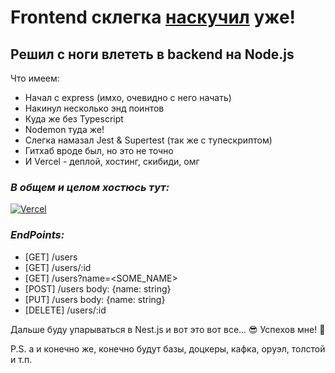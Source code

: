 # Frontend склегка [наскучил](https://a.d-cd.net/GsAAAgKis-A-960.jpg) уже!
## Решил с ноги влететь в backend на Node.js

Что имеем:
- Начал с express (имхо, очевидно с него начать)
- Накинул несколько энд поинтов
- Куда же без Typescript
- Nodemon туда же!
- Слегка намазал Jest & Supertest (так же с тупескриптом)
- Гитхаб вроде был, но это не точно
- И Vercel - деплой, хостинг, скибиди, омг

### _В общем и целом хостюсь тут:_
[![Vercel](https://upload.wikimedia.org/wikipedia/commons/thumb/5/5e/Vercel_logo_black.svg/320px-Vercel_logo_black.svg.png)](https://lrn-node.vercel.app/)

### _EndPoints:_
- [GET] /users
- [GET] /users/:id
- [GET] /users?name=<SOME_NAME>
- [POST] /users body: {name: string}
- [PUT] /users body: {name: string}
- [DELETE] /users/:id

Дальше буду упарываться в Nest.js и вот это вот все... 😎
Успехов мне! 🤞


P.S. а и конечно же, конечно будут базы, доцкеры, кафка, оруэл, толстой и т.п.

